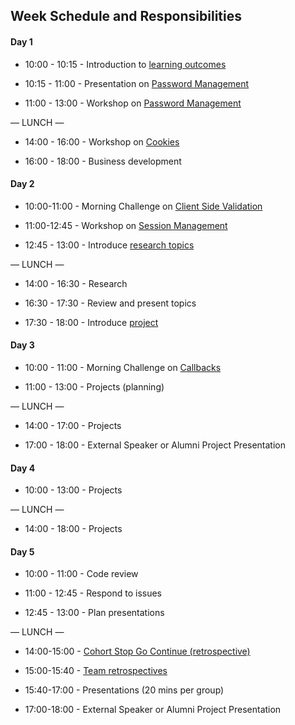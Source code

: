 ## Week Schedule and Responsibilities

#### Day 1

- 10:00 - 10:15 - Introduction to [learning outcomes](./learning-outcomes.md)

- 10:15 - 11:00 - Presentation on [Password Management](https://drive.google.com/open?id=0BxXF_LZcFnS5amt6U3BCejd0cGc)

- 11:00 - 13:00 - Workshop on [Password Management](https://github.com/foundersandcoders/ws-password-management)

— LUNCH —

- 14:00 - 16:00 - Workshop on [Cookies](https://github.com/foundersandcoders/ws-cookies)

- 16:00 - 18:00 - Business development

#### Day 2

- 10:00-11:00 - Morning Challenge on [Client Side Validation](https://github.com/foundersandcoders/mc-client-side-validation)

- 11:00-12:45 - Workshop on [Session Management](https://github.com/foundersandcoders/ws-session-management)

- 12:45 - 13:00 - Introduce [research topics](./research-afternoon.md)

— LUNCH —

- 14:00 - 16:30 - Research

- 16:30 - 17:30 - Review and present topics

- 17:30 - 18:00 - Introduce [project](./project.md)

#### Day 3

- 10:00 - 11:00 - Morning Challenge on [Callbacks](https://github.com/foundersandcoders/mc-do-this-then-do-that)

- 11:00 - 13:00 - Projects (planning)

— LUNCH —

- 14:00 - 17:00 - Projects

- 17:00 - 18:00 - External Speaker or Alumni Project Presentation

#### Day 4

- 10:00 - 13:00 - Projects

— LUNCH —

- 14:00 - 18:00 - Projects

#### Day 5

- 10:00 - 11:00 - Code review

- 11:00 - 12:45 - Respond to issues

- 12:45 - 13:00 - Plan presentations

— LUNCH —

- 14:00-15:00 - [Cohort Stop Go Continue (retrospective)](https://github.com/foundersandcoders/master-reference/blob/master/coursebook/general/retrospectives.md#cohort-retrospective)

- 15:00-15:40 - [Team retrospectives](https://github.com/foundersandcoders/master-reference/blob/master/coursebook/general/retrospectives.md#team-retrospective)

- 15:40-17:00 - Presentations (20 mins per group)

- 17:00-18:00 - External Speaker or Alumni Project Presentation

